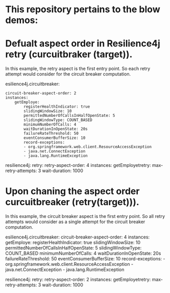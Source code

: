 
# This repository pertains to the blow demos:

# Defualt aspect order in Resilience4j retry (curcuitbraker (target)).

 In this example, the retry aspect is the first entry point. So each retry attempt would consider for the circuit breaker computation.  
 
 esilience4j.circuitbreaker:
	
    circuit-breaker-aspect-order: 2	
    instances:	
        getEmploye:		
            registerHealthIndicator: true
            slidingWindowSize: 10
            permittedNumberOfCallsInHalfOpenState: 5
            slidingWindowType: COUNT_BASED
            minimumNumberOfCalls: 4
            waitDurationInOpenState: 20s
            failureRateThreshold: 50
            eventConsumerBufferSize: 10
            record-exceptions:
            - org.springframework.web.client.ResourceAccessException
            - java.net.ConnectException
            - java.lang.RuntimeException
        
resilience4j:
  retry:
    retry-aspect-order: 4
    instances:
        getEmployetretry:
          max-retry-attempts: 3
          wait-duration:  1000

# Upon chaning the aspect  order curcuitbreaker (retry(target))).

 In this example, the circuit breaker aspect is the first entry point. So all retry attempts would consider as a single attempt for the circuit breaker computation. 
 
 esilience4j.circuitbreaker:
    circuit-breaker-aspect-order: 4
    instances:
        getEmploye:
            registerHealthIndicator: true
            slidingWindowSize: 10
            permittedNumberOfCallsInHalfOpenState: 5
            slidingWindowType: COUNT_BASED
            minimumNumberOfCalls: 4
            waitDurationInOpenState: 20s
            failureRateThreshold: 50
            eventConsumerBufferSize: 10
            record-exceptions:
            - org.springframework.web.client.ResourceAccessException
            - java.net.ConnectException
            - java.lang.RuntimeException
        
resilience4j:
  retry:
    retry-aspect-order: 2
    instances:
        getEmployetretry:
          max-retry-attempts: 3
          wait-duration:  1000
